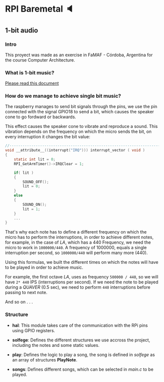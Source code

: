 # RPI Baremetal :speaker:
## 1-bit audio

### Intro
This proyect was made as an exercise in FaMAF - Córdoba, Argentina for the course Computer Architecture.

### What is 1-bit music?

[Please read this document](docs/Intro.pdf)

### How do we manage to achieve single bit music?

The raspberry manages to send bit signals through the pins, we use the pin connected with the signal GPIO18 to send a bit, which causes the speaker cone to go fordward or backwards.

This effect causes the speaker cone to vibrate and reproduce a sound. This vibration depends on the frequency on which the micro sends the bit, on every interruption it changes the bit value:

```c
//-------------------------------------------------------------------------
void __attribute__((interrupt("IRQ"))) interrupt_vector ( void )
{
    static int lit = 0;
    RPI_GetArmTimer()->IRQClear = 1;

    if( lit )
    {
        SOUND_OFF();
        lit = 0;
    }
    else
    {
        SOUND_ON();
        lit = 1;
    }
	...
}
```

That's why each note has to define a different frequency on which the micro has to perform the interruptions, in order to achieve different notes, for example, in the case of *LA*, which has a 440 Frequency, we need the micro to work in `1000000/440`. A frequency of 1000000, equals a single interruption per second, so `1000000/440` will perform many more (440).

Using this formulas, we built the different times on which the notes will have to be played in order to achieve music.

For example, the first octave *LA*, uses as frequency `500000 / 440`, so we will have `2* 440` IPS (interruptions per second). If we need the note to be played during a *QUAVER* (0.5 sec), we need to perform `440` interruptions before passing to next note.

And so on . . .

### Structure

- **hal**: This module takes care of the communication with the RPi pins using GPIO registers.
	
- **solfege**: Defines the different structures we use accross the project, including the notes and some static values.

- **play**: Defines the logic to play a song, the song is defined in *solfege* as an array of structures **PlayNote**.

- **songs**: Defines different songs, which can be selected in *main.c* to be played.
